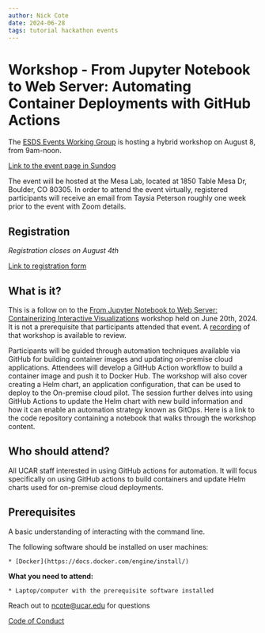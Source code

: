 ```yaml
---
author: Nick Cote
date: 2024-06-28
tags: tutorial hackathon events
---
```


#  Workshop - From Jupyter Notebook to Web Server: Automating Container Deployments with GitHub Actions

The [ESDS Events Working Group](https://ncar.github.io/esds/about/#events-working-group) is hosting a hybrid workshop on August 8, from 9am-noon. 

[Link to the event page in Sundog](https://sundog.ucar.edu/page/8688)

The event will be hosted at the Mesa Lab, located at 1850 Table
Mesa Dr, Boulder, CO 80305. In order to attend the event virtually,
registered participants will receive an email from Taysia
Peterson roughly one week prior to the event with Zoom details.

## Registration

*Registration closes on August 4th*

[Link to registration form](https://docs.google.com/forms/d/e/1FAIpQLSe7H7UXy1xgFMLm8YlqxQapC5ZHFwUTFV12ioESE_5v7DC4lg/viewform?usp=sf_link)

## What is it?

This is a follow on to the [From Jupyter Notebook to Web Server: Containerizing Interactive Visualizations](https://www.cisl.ucar.edu/events/jupyter-notebook-web-server-containerizing-interactive-visualizations) workshop held on June 20th, 2024. It is not a prerequisite that participants attended that event. A [recording](https://youtu.be/Bhj2KdZcK70) of that workshop is available to review.

Participants will be guided through automation techniques available via GitHub for building container images and updating on-premise cloud applications. Attendees will develop a GitHub Action workflow to build a container image and push it to Docker Hub. The workshop will also cover creating a Helm chart, an application configuration, that can be used to deploy to the On-premise cloud pilot. The session further delves into using GitHub Actions to update the Helm chart with new build information and how it can enable an automation strategy known as GitOps. Here is a link to the code repository containing a notebook that walks through the workshop content.

## Who should attend?

All UCAR staff interested in using GitHub actions for automation. It will focus specifically on using GitHub actions to build containers and update Helm charts used for on-premise cloud deployments.

## Prerequisites

A basic understanding of interacting with the command line.

The following software should be installed on user machines:

    * [Docker](https://docs.docker.com/engine/install/)

**What you need to attend:**

    * Laptop/computer with the prerequisite software installed

Reach out to [ncote@ucar.edu](mailto:ncote@ucar.edu) for questions

[Code of Conduct](https://www.ucar.edu/who-we-are/ethics-integrity/codes-conduct/participants)
